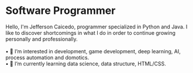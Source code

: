 <h1>Software Programmer</h1> 
Hello, I'm Jefferson Caicedo, programmer specialized in Python and Java. I like to discover shortcomings in what I do in order to continue growing personally and professionally.
<br>
<br>
&#8226 👀 I’m interested in development, game development, deep learning, AI, process automation and domotics.  <br>
&#8226 🌱 I’m currently learning data science, data structure, HTML/CSS. <br>

<!---
jeffersoncaicedo/jeffersoncaicedo is a ✨ special ✨ repository because its `README.md` (this file) appears on your GitHub profile.
You can click the Preview link to take a look at your changes.
--->

